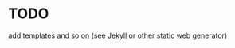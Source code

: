 TODO
====

add templates and so on
(see [Jekyll] or other static web generator)

[Jekyll]: http://jekyllrb.com/


